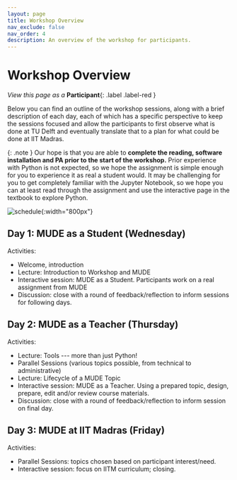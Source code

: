 ```yaml
---
layout: page
title: Workshop Overview
nav_exclude: false
nav_order: 4
description: An overview of the workshop for participants.
---
```


# Workshop Overview

_View this page as a_ **Participant**{: .label .label-red }

Below you can find an outline of the workshop sessions, along with a brief description of each day, each of which has a specific perspective to keep the sessions focused and allow the participants to first observe what is done at TU Delft and eventually translate that to a plan for what could be done at IIT Madras.

{: .note }
Our hope is that you are able to **complete the reading, software installation and PA prior to the start of the workshop.** Prior experience with Python is not expected, so we hope the assignment is simple enough for you to experience it as real a student would. It may be challenging for you to get completely familiar with the Jupyter Notebook, so we hope you can at least read through the assignment and use the interactive page in the textbook to explore Python.

![schedule](../assets/figures/week.png){:width="800px"}

## Day 1: MUDE as a Student (Wednesday)

Activities:
- Welcome, introduction
- Lecture: Introduction to Workshop and MUDE
- Interactive session: MUDE as a Student. Participants work on a real assignment from MUDE
- Discussion: close with a round of feedback/reflection to inform sessions for following days.

## Day 2: MUDE as a Teacher (Thursday)

Activities:
- Lecture: Tools --- more than just Python!
- Parallel Sessions (various topics possible, from technical to administrative)
- Lecture: Lifecycle of a MUDE Topic
- Interactive session: MUDE as a Teacher. Using a prepared topic, design, prepare, edit and/or review course materials.
- Discussion: close with a round of feedback/reflection to inform session on final day.

## Day 3: MUDE at IIT Madras (Friday)

Activities:
- Parallel Sessions: topics chosen based on participant interest/need.
- Interactive session: focus on IITM curriculum; closing.